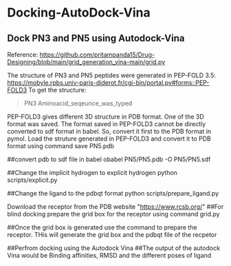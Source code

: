 # Docking-AutoDock-Vina
## Dock PN3 and PN5 using Autodock-Vina
Reference: https://github.com/pritampanda15/Drug-Designing/blob/main/grid_generation_vina-main/grid.py

The structure of PN3 and PN5 peptides were generated in PEP-FOLD 3.5: https://mobyle.rpbs.univ-paris-diderot.fr/cgi-bin/portal.py#forms::PEP-FOLD3
To get the structure: 
> PN3
Aminoacid_seqeunce_was_typed

PEP-FOLD3 gives different 3D structure in PDB format. One of the 3D format was saved. 
The format saved in PEP-FOLD3 cannot  be directly converted to sdf format in babel. So, convert it first to the PDB format in pymol.
Load the struture generated in PEP-FOLD3 and convert it to PDB format using command 
save PN5.pdb

##convert pdb to sdf file in babel
obabel PN5/PN5.pdb -O PN5/PN5.sdf

##Change the implicit hydrogen to explicit hydrogen
python scripts/explicit.py

##Change the ligand to the pdbqt format
python scripts/prepare_ligand.py

Download the receptor from the PDB website "https://www.rcsb.org/"
##For blind docking prepare the grid box for the receptor using command grid.py

##Once the grid box is generated use the command to prepare the receptor. THis will generate the grid box and the pdbqt file of the recpetor

##Perfrom docking using the Autodock Vina
##The output of the autodock Vina would be Binding affinities, RMSD and the different poses of ligand
